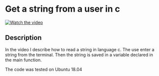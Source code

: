 # Get a string from a user in c

[![Watch the video](https://img.youtube.com/vi/BZTKEpRMvTM/hqdefault.jpg)](https://youtu.be/BZTKEpRMvTM)

## Description 

In the video I describe how to read a string in language c. The use enter a string from the terminal. Then the string is saved in a variable declared in the main function. 

The code was tested on Ubuntu 18.04

